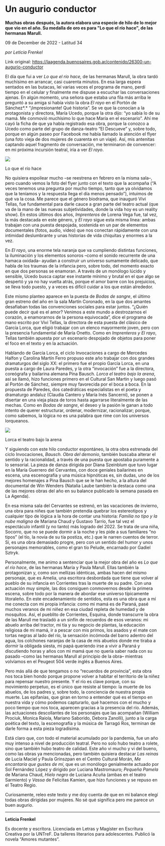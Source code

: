 # Un augurio conductor

**Muchas obras después, la autora elabora una especie de hilo de lo mejor que vio en el año. Su medalla de oro es para "Lo que el río hace", de las hermanas Marull.**

09 de December de 2022 - Latitud 34

_por Leticia Frenkel_

Link original: https://laagenda.buenosaires.gob.ar/contenido/26300-un-augurio-conductor



El día que fui a ver *Lo que el río hace,* de las hermanas Marull, la obra tardó muchísimo en arrancar, casi cuarenta minutos. En esa larga espera sentados en las butacas, leí varias veces el programa de mano, perdí tiempo en el celular y finalmente me dispuse a escuchar las conversaciones ajenas. En algún momento, una señora que estaba una fila más arriba le preguntó a su amiga si había visto la obra *El rayo* en el Portón de Sánchez*.* “¡Impresionante! Qué historia”. Se ve que la conocían a la protagonista y directora, María Ucedo, porque la otra dijo: “yo sabía lo de su mamá. Me conmovió muchísimo lo que hace María en el escenario”. Ahí me cayó la ficha de que ya había registrado esa obra, porque la conozco a Ucedo como parte del grupo de danza-teatro “El Descueve” y, sobre todo, porque en algún paseo por Facebook me había llamado la atención el flyer (una foto vieja de dos mujeres de cuarenta en un viaje). Así, mis antenitas captando aquel fragmento de conversación, me terminaron de convencer: en mi próxima incursión teatral, iría a ver *El rayo*.




![](https://cdn.feater.me/files/images/731533/f9eccd1a-3ba4-4b28-aed3-8ea2775b2320.jpg)




Lo que el río hace




No quisiera espoilear mucho –se reestrena en febrero en la misma sala–, pero cuando vemos la foto del flyer junto con el texto que la acompaña (“A veces tenemos una pregunta por mucho tiempo, tanto que ya olvidamos que la teníamos y la respuesta llega el día menos pensado”), intuimos de qué va la cosa. Me parece que el género biodrama, que inauguró Vivi Tellas, fue fundamental para darle cauce a gran parte del teatro actual (que va de la mano de las nuevas subjetividades, donde la vida hoy es un reality show). En estos últimos dos años, *Imprenteros* de Lorena Vega fue, tal vez, la más destacada en este género, y *El rayo* sigue esta misma línea: ambas trabajan con una puesta despojada, sostenida en un par de elementos documentales (fotos, audio, video) que nos conectan rápidamente con una intimidad deslumbrante y unas historias de vida chiquitas y enormes a la vez.




En *El rayo*, una enorme tela naranja que va cumpliendo distintas funciones, la iluminación y los elementos sonoros –como el sonido recurrente de una hamaca oxidada– ayudan a construir un universo sumamente delicado, que habla de los traumas de la infancia pero, sobre todo, del momento exacto en que dos personas se enamoran. A través de un monólogo lúcido y sensible, Ucedo busca captar ese instante mínimo y brutal en el que algo se despertó y ya no hay vuelta atrás, porque el amor barre con los prejuicios, se lleva todo puesto, y a veces es difícil cuidar a los que están alrededor.




Este mismo planteo aparece en la puesta de *Bodas de sangre*, el último gran estreno del año en la sala Martín Coronado, en la que dos amantes desafiaban todas las convenciones sociales para estar juntos. “¿Quién puede decir qué es el amor? Venimos a este mundo a destrozarnos el corazón, a enamorarnos de la persona equivocada”, dice el programa de mano escrito por Vivi Tellas, la directora de esta puesta del clásico de García Lorca, que eligió trabajar con un elenco mayormente joven, pero con la presencia fundamental de María Onetto. Como en *Imprenteros y El rayo*, Tellas también apuesta por un escenario despojado de objetos para poner el foco en el texto y en la actuación.




Hablando de García Lorca, el ciclo Invocaciones a cargo de Mercedes Halfon y Carolina Martín Ferro propuso este año trabajar con dos grandes dramaturgos del siglo XX: el primero fue el propio García Lorca, en una puesta a cargo de Laura Paredes, y la otra “invocación” fue a la directora, coreógrafa y bailarina alemana Pina Bausch. *Lorca el teatro bajo la arena*, así se llamó, hizo funciones primero en el Cultural San Martin y luego pasó al Portón de Sánchez, siempre muy favorecida por el boca a boca. En la propuesta de Paredes, dos catedráticas especialistas en el poeta y dramaturgo andaluz (Claudia Cantero y María Inés Sancerni), se ponen a disertar en una vieja plaza de toros hasta agarrarse literalmente de las mechas. Como en *Bodas de sangre*, el deseo y la pasión le ganan a todo intento de querer estructurar, ordenar, modernizar, racionalizar; porque, como sabemos, la lógica no es una palabra que rime con los universos lorqueanos.




![](https://cdn.feater.me/files/images/731537/aaa5c1ba-f784-4fbd-acd8-b5028f326fde.jpg)




Lorca el teatro bajo la arena




Y siguiendo con este hilo conductor espontáneo, la otra obra estrenada del ciclo Invocaciones, *Bausch.* *Obra del demonio*, también buscaba alterar el sentido y la racionalidad, a través de una puesta que apostaba puramente a lo sensorial. La pieza de danza dirigida por Diana Szeinblum que tuvo lugar en la María Guerrero del Cervantes, con doce geniales bailarines en escena, una escenografía y una música hipnóticas es, sin dudas, uno de los mejores homenajes a Pina Bausch que se le han hecho, a la altura del documental de Win Wenders (Natalia Laube también la destaca como una de las mejores obras del año en su balance publicado la semana pasada en La Agenda).




En esa misma sala del Cervantes se estrenó, en las vacaciones de invierno, una obra para niñes que también pretendía quebrar los estereotipos y cualquier tipo de lógica a la hora de contar una historia: *Familia no tipo y la nube maligna* de Mariana Chaud y Gustavo Tarrío, fue tal vez el espectáculo infantil (y no tanto) más logrado del 2022. Se trata de una niña, Socorro, que no se puede dormir a la noche y les pide a sus familiares “no tipos” (el tío, la novia de su tía postiza, etc.) que le narren cuentos de terror. Sí, es una obra demasiado progre, pero con un sentido del humor y unos personajes memorables, como el gran tío Pelude, encarnado por Gadiel Sztryk.




Personalmente, me animo a sentenciar que la mejor obra del año es *Lo que el río hace*, de las hermanas María y Paula Marull. Ellas también la protagonizan y, como son mellizas idénticas, ambas hacen del mismo personaje, que es Amelia, una escritora desbordada que tiene que volver al pueblo de su infancia en Corrientes tras la muerte de su padre. Con una actuación muy simple, las dos consiguen conmovernos desde la primera escena, sobre todo por la manera de abordar ese universo típicamente litoraleño. En este encadenamiento de sentidos, esta es una obra que a mí me conecta con mi propia infancia: como mi mamá es de Paraná, pasé muchos veranos de mi niñez en esa ciudad repleta de humedad y de mosquitos. Así, el pueblito de Corrientes, Esquina, donde transcurre la obra de las Marull me trasladó a un sinfín de recuerdos de esos veranos: mi abuelo arriba del tractor, mi tía y su negocio de plantas, la educación religiosa de mi mamá, ir a pescar con mis primos, los asados y el mate con tortas negras al lado del río, la sensación incómoda del barro adentro del agua, los colchones naranjas de la casa de mis abuelos donde me tiraba a dormir la obligada siesta, mi papá queriendo irse a vivir a Paraná y discutiendo horas y años con mi mamá que no quería saber nada con su pasado –como las hermanas Marull al principio de la obra– mientras volvíamos en el Peugeot 504 verde inglés a Buenos Aires.




Pero más allá de que tengamos o no “recuerdos de provincia”, esta obra nos toca bien hondo porque propone volver a habitar el territorio de la niñez para repensar nuestro presente. Y el río es clave porque, con su movimiento perpetuo, es el único que resiste al tiempo: la muerte de los abuelos, de los padres y, sobre todo, la conciencia de nuestra propia muerte. Las epifanías, que giran en torno a entender qué es el tiempo en nuestra vida y cómo podemos capturarlo, qué hacemos con el mucho y poco tiempo que nos toca, aparecen gracias a la presencia del río. Además, las actuaciones descollantes de los personajes que las acompañan (William Prociuk, Monica Raiola, Mariano Saborido, Debora Zanolli), junto a la carga poética del texto, la escenografía y la música de Tarragó Ros, terminan de darle forma a esta pieza logradísima.




Está claro que, con todo el material acumulado por la pandemia, fue un año muy intenso a nivel de producción teatral. Pero no solo hubo teatro a rolete, sino que también hubo teatro de calidad. Este año vi mucho y vi del bueno, como las obras ya mencionadas, pero también quisiera destacar *Las reinas* de Lucía Maciel y Paula Grinszpan en el Centro Cultural Morán, *Me encantaría que gustes de mí*, que es un monólogo genialmente actuado por Sol Fernández López y dirigido por Luciana Mastromauro; *Pequeña Pamela* de Mariana Chaud, *Hielo negro* de Luciana Acuña (ambas en el teatro Sarmiento) y *Vassa* de Felicitas Kamien, que hizo funciones y se repuso en el Teatro Regio.




Curiosamente, releo este texto y me doy cuenta de que en mi balance elegí todas obras dirigidas por mujeres. No sé qué significa pero me parece un buen augurio.




---




**Leticia Frenkel**




Es docente y escritora. Licenciada en Letras y Magíster en Escritura Creativa por la UNTreF. Da talleres literarios para adolescentes. Publicó la novela “Amores mutantes”.



